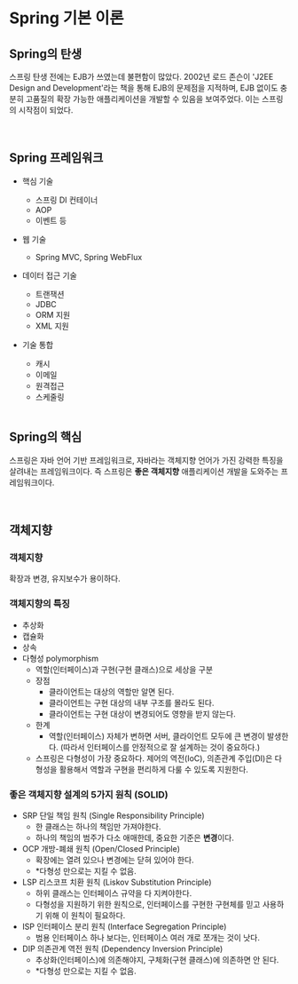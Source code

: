 # Spring 기본 이론

## Spring의 탄생
스프링 탄생 전에는 EJB가 쓰였는데 불편함이 많았다. 
2002년 로드 존슨이 'J2EE Design and Development'라는 책을 통해 EJB의 문제점을 지적하며, EJB 없이도 충분히 고품질의 확장 가능한 애플리케이션을 개발할 수 있음을 보여주었다. 이는 스프링의 시작점이 되었다.

<br>

## Spring 프레임워크
- 핵심 기술
    - 스프링 DI 컨테이너
    - AOP
    - 이벤트 등
- 웹 기술
    - Spring MVC, Spring WebFlux
- 데이터 접근 기술
    - 트랜잭션
    - JDBC
    - ORM 지원
    - XML 지원
- 기술 통합
    - 캐시
    - 이메일
    - 원격접근
    - 스케줄링

    <br>

## Spring의 핵심
스프링은 자바 언어 기반 프레임워크로, 자바라는 객체지향 언어가 가진 강력한 특징을 살려내는 프레임워크이다. 즉 스프링은 <b>좋은 객체지향</b> 애플리케이션 개발을 도와주는 프레임워크이다. 

<br>

## 객체지향
### 객체지향
확장과 변경, 유지보수가 용이하다.

### 객체지향의 특징
- 추상화
- 캡슐화
- 상속
- 다형성 polymorphism
    - 역할(인터페이스)과 구현(구현 클래스)으로 세상을 구분
    - 장점
        - 클라이언트는 대상의 역할만 알면 된다.
        - 클라이언트는 구현 대상의 내부 구조를 몰라도 된다.
        - 클라이언트는 구현 대상이 변경되어도 영향을 받지 않는다.
    - 한계
        - 역할(인터페이스) 자체가 변하면 서버, 클라이언트 모두에 큰 변경이 발생한다. (따라서 인터페이스를 안정적으로 잘 설계하는 것이 중요하다.)
    - 스프링은 다형성이 가장 중요하다. 제어의 역전(IoC), 의존관계 주입(DI)은 다형성을 활용해서 역할과 구현을 편리하게 다룰 수 있도록 지원한다.

### 좋은 객체지향 설계의 5가지 원칙 (SOLID)
- SRP 단일 책임 원칙 (Single Responsibility Principle)
    - 한 클래스는 하나의 책임만 가져야한다.
    - 하나의 책임의 범주가 다소 애매한데, 중요한 기준은 <b>변경</b>이다.
- OCP 개방-폐쇄 원칙 (Open/Closed Principle)
    - 확장에는 열려 있으나 변경에는 닫혀 있어야 한다.
    - *다형성 만으로는 지킬 수 없음.
- LSP 리스코프 치환 원칙 (Liskov Substitution Principle)
    - 하위 클래스는 인터페이스 규약을 다 지켜야한다.
    - 다형성을 지원하기 위한 원칙으로, 인터페이스를 구현한 구현체를 믿고 사용하기 위해 이 원칙이 필요하다.
- ISP 인터페이스 분리 원칙 (Interface Segregation Principle)
    - 범용 인터페이스 하나 보다는, 인터페이스 여러 개로 쪼개는 것이 낫다.
- DIP 의존관계 역전 원칙 (Dependency Inversion Principle)
    - 추상화(인터페이스)에 의존해야지, 구체화(구현 클래스)에 의존하면 안 된다.
    - *다형성 만으로는 지킬 수 없음.